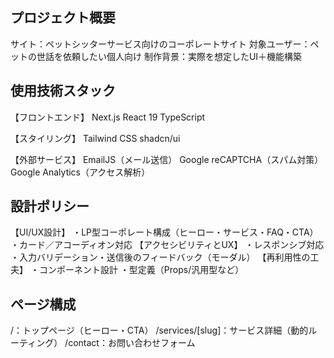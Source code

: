 ## プロジェクト概要
サイト：ペットシッターサービス向けのコーポレートサイト
対象ユーザー：ペットの世話を依頼したい個人向け
制作背景：実際を想定したUI＋機能構築


## 使用技術スタック
【フロントエンド】
Next.js
React 19
TypeScript

【スタイリング】
Tailwind CSS
shadcn/ui

【外部サービス】
EmailJS（メール送信）
Google reCAPTCHA（スパム対策）
Google Analytics（アクセス解析）


## 設計ポリシー
【UI/UX設計】
・LP型コーポレート構成（ヒーロー・サービス・FAQ・CTA）
・カード／アコーディオン対応
【アクセシビリティとUX】
・レスポンシブ対応
・入力バリデーション・送信後のフィードバック（モーダル）
【再利用性の工夫】
・コンポーネント設計
・型定義（Props/汎用型など）


## ページ構成
/：トップページ（ヒーロー・CTA）
/services/[slug]：サービス詳細（動的ルーティング）
/contact：お問い合わせフォーム

